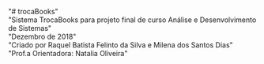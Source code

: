 "# trocaBooks"  
"Sistema TrocaBooks para projeto final de curso Análise e Desenvolvimento de Sistemas"  
"Dezembro de 2018"  
"Criado por Raquel Batista Felinto da Silva e Milena dos Santos Dias"  
"Prof.a Orientadora: Natalia Oliveira"  
